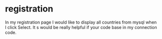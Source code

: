 # registration


In my registration page I would like to display all countries from mysql when I click Select. It s would be really helpful if your code base in my connection code.
